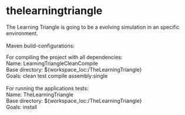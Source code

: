 # thelearningtriangle
The Learning Triangle is going to be a evolving simulation in an specific environment.
<br />
<br />
Maven build-configurations:<br />
<p>
  For compiling the project with all dependencies:
 <br />
    Name:           LearningTriangleCleanCompile<br />
    Base directory: ${workspace_loc:/TheLearningTriangle}<br />
    Goals:          clean test compile assembly:single<br />
  <br />
  For running the applications tests:<br />
    Name:           TheLearningTriangle<br />
    Base directory: ${workspace_loc:/TheLearningTriangle}<br />
    Goals:          install       <br />
</p>
